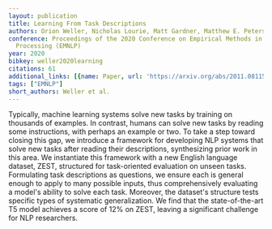 ```yaml
---
layout: publication
title: Learning From Task Descriptions
authors: Orion Weller, Nicholas Lourie, Matt Gardner, Matthew E. Peters
conference: Proceedings of the 2020 Conference on Empirical Methods in Natural Language
  Processing (EMNLP)
year: 2020
bibkey: weller2020learning
citations: 61
additional_links: [{name: Paper, url: 'https://arxiv.org/abs/2011.08115'}]
tags: ["EMNLP"]
short_authors: Weller et al.
---
```

Typically, machine learning systems solve new tasks by training on thousands
of examples. In contrast, humans can solve new tasks by reading some
instructions, with perhaps an example or two. To take a step toward closing
this gap, we introduce a framework for developing NLP systems that solve new
tasks after reading their descriptions, synthesizing prior work in this area.
We instantiate this framework with a new English language dataset, ZEST,
structured for task-oriented evaluation on unseen tasks. Formulating task
descriptions as questions, we ensure each is general enough to apply to many
possible inputs, thus comprehensively evaluating a model's ability to solve
each task. Moreover, the dataset's structure tests specific types of systematic
generalization. We find that the state-of-the-art T5 model achieves a score of
12% on ZEST, leaving a significant challenge for NLP researchers.